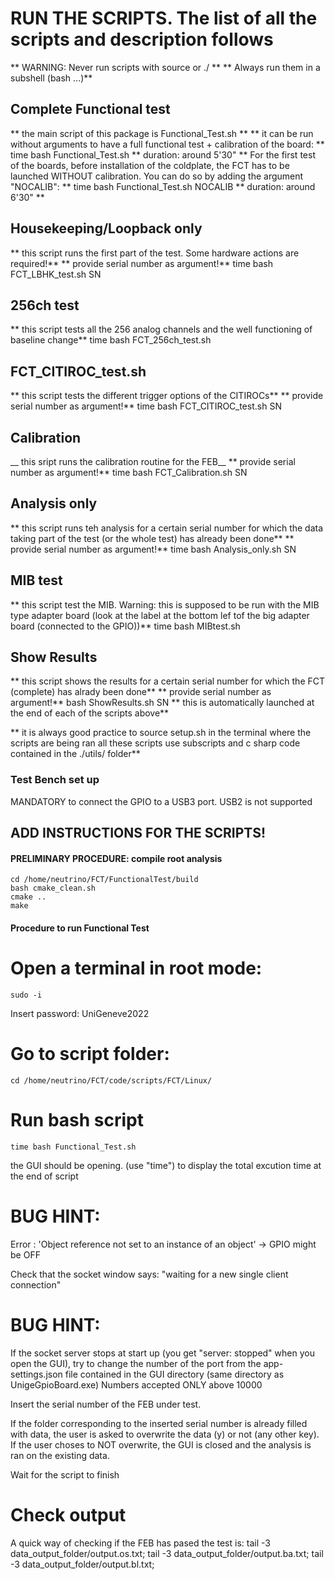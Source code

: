 # RUN THE SCRIPTS. The list of all the scripts and description follows
** WARNING: Never run scripts with source or ./ **
** Always run them in a subshell (bash ...)**

## Complete Functional test
** the main script of this package is Functional_Test.sh **
** it can be run without arguments to have a full functional test + calibration of the board: **
time bash Functional_Test.sh
** duration: around 5'30"
** For the first test of the boards, before installation of the coldplate, the FCT has to be launched WITHOUT calibration. You can do so by adding the argument "NOCALIB": **
time bash Functional_Test.sh NOCALIB
** duration: around 6'30" **

## Housekeeping/Loopback only
** this script runs the first part of the test. Some hardware actions are required!**
** provide serial number as argument!**
time bash FCT_LBHK_test.sh SN

## 256ch test
** this script tests all the 256 analog channels and the well functioning of baseline change**
time bash FCT_256ch_test.sh

## FCT_CITIROC_test.sh
** this script tests the different trigger options of the CITIROCs**
** provide serial number as argument!**
time bash FCT_CITIROC_test.sh SN

## Calibration
__ this sript runs the calibration routine for the FEB__
** provide serial number as argument!**
time bash FCT_Calibration.sh SN

## Analysis only
** this script runs teh analysis for a certain serial number for which the data taking part of the test (or the whole test) has already been done**
** provide serial number as argument!**
time bash Analysis_only.sh SN

## MIB test
** this script test the MIB. Warning: this is supposed to be run with the MIB type adapter board (look at the label at the bottom lef tof the big adapter board (connected to the GPIO))**
time bash MIBtest.sh 

## Show Results
** this script shows the results for a certain serial number for which the FCT (complete) has alrady been done**
** provide serial number as argument!**
bash ShowResults.sh SN
** this is automatically launched at the end of each of the scripts above**

** it is always good practice to source setup.sh in the terminal where the scripts are being ran
 all these scripts use subscripts and c sharp code contained in the ./utils/ folder**


### Test Bench set up

MANDATORY to connect the GPIO to a USB3 port. USB2 is not supported

## ADD INSTRUCTIONS FOR THE SCRIPTS!

#### PRELIMINARY PROCEDURE: compile root analysis
    cd /home/neutrino/FCT/FunctionalTest/build
    bash cmake_clean.sh
    cmake ..
    make

#### Procedure to run Functional Test
# Open a terminal in root mode: 
    sudo -i 
Insert password: UniGeneve2022
# Go to script folder: 
    cd /home/neutrino/FCT/code/scripts/FCT/Linux/
# Run bash script

    time bash Functional_Test.sh
the GUI should be opening. (use "time") to display the total excution time at the end of script

# BUG HINT:
Error : 'Object reference not set to an instance of an object' -> GPIO might be OFF

Check that the socket window says: "waiting for a new single client connection"

# BUG HINT:
If the socket server stops at start up (you get "server: stopped" when you open the GUI), try to change the number of the port from the app-settings.json file contained in the GUI directory (same directory as UnigeGpioBoard.exe) Numbers accepted ONLY above 10000

Insert the serial number of the FEB under test.

If the folder corresponding to the inserted serial number is already filled with data, the user is asked to overwrite the data (y) or not (any other key). If the user choses to NOT overwrite, the GUI is closed and the analysis is ran on the existing data.

Wait for the script to finish

# Check output
A quick way of checking if the FEB has pased the test is:
    tail -3 data_output_folder/output.os.txt;
    tail -3 data_output_folder/output.ba.txt;
    tail -3 data_output_folder/output.bl.txt;
